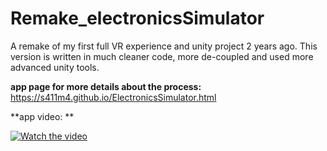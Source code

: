 # Remake_electronicsSimulator
A remake of my first full VR experience and unity project 2 years ago. This version is written in much cleaner code, more de-coupled and used more advanced unity tools.

**app page for more details about the process:**
https://s411m4.github.io/ElectronicsSimulator.html

**app video: **



[![Watch the video](https://img.youtube.com/vi/9_q3RJvoOyU/0.jpg)](https://www.youtube.com/watch?v=9_q3RJvoOyU)
